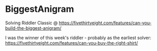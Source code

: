 # BiggestAnigram
Solving Riddler Classic @ https://fivethirtyeight.com/features/can-you-build-the-biggest-anigram/

I was the winner of this week's riddler - probably as the earliest solver:
https://fivethirtyeight.com/features/can-you-buy-the-right-shirt/
